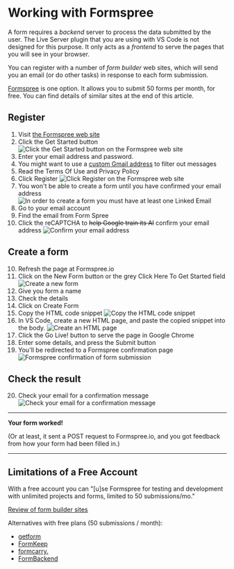 # Working with Formspree

A form requires a _backend_ server to process the data submitted by the user. The Live Server plugin that you are using with VS Code is not designed for this purpose. It only acts as a _frontend_ to serve the pages that you will see in your browser.

You can register with a number of _form builder_ web sites, which will send you an email (or do other tasks) in response to each form submission.

[Formspree](https://formspree.io) is one option. It allows you to submit 50 forms per month, for free. You can find details of similar sites at the end of this article.

## Register

1. Visit [the Formspree web site](https://formspree.io)
2. Click the Get Started button
   ![Click the Get Started button on the Formspree web site](img/01_GetStarted.png)
3. Enter your email address and password.
4. You might want to use a [custom Gmail address](https://support.google.com/a/users/answer/9308648?hl=en) to filter out messages
5. Read the Terms Of Use and Privacy Policy
6. Click Register
   ![Click Register on the Formspree web site](img/02_Register.png)
7. You won't be able to create a form until you have confirmed your email address
   ![In order to create a form you must have at least one Linked Email](img/03_CreateForm-Verify.png)
8. Go to your email account
9. Find the email from Form Spree
10. Click the reCAPTCHA to ~~help Google train its AI~~ confirm your email address
    ![Confirm your email address](img/04_VerifyEmail.png)

## Create a form
10. Refresh the page at Formspree.io
11. Click on the New Form button or the grey Click Here To Get Started field
    ![Create a new form](img/05_CreateForm-Verified.png)
12. Give you form a name
13. Check the details
14. Click on Create Form
15. Copy the HTML code snippet
    ![Copy the HTML code snippet](img/06_CopyHTML.png)
16. In VS Code, create a new HTML page, and paste the copied snippet into the body.
    ![Create an HTML page](img/07_Paste-LiveServer.png)
17. Click the Go Live! button to serve the page in Google Chrome
18. Enter some details, and press the Submit button
19. You'll be redirected to a Formspree confirmation page
    ![Formspree confirmation of form submission](img/08_Redirection.png)

## Check the result
20. Check your email for a confirmation message
    ![Check your email for a confirmation message](img/09_EmailConfirmation.png)

---

**Your form worked!**

(Or at least, it sent a POST request to Formspree.io, and you got feedback from how your form had been filled in.)

---

## Limitations of a Free Account

With a free account you can "[u]se Formspree for testing and development with unlimited projects and forms, limited to 50 submissions/mo."

[Review of form builder sites](https://patrickposner.dev/forms-on-a-static-site/)


Alternatives with free plans (50 submissions / month):
   * [getform](https://getform.io/)
   * [FormKeep](https://formkeep.com/)
   * [formcarry.](https://formcarry.com/)
   * [FormBackend](https://www.formbackend.com/)
